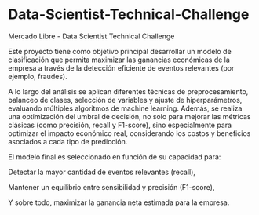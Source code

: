 # Data-Scientist-Technical-Challenge
Mercado Libre - Data Scientist Technical Challenge

Este proyecto tiene como objetivo principal desarrollar un modelo de clasificación que permita maximizar las ganancias económicas de la empresa a través de la detección eficiente de eventos relevantes (por ejemplo, fraudes).

A lo largo del análisis se aplican diferentes técnicas de preprocesamiento, balanceo de clases, selección de variables y ajuste de hiperparámetros, evaluando múltiples algoritmos de machine learning. Además, se realiza una optimización del umbral de decisión, no solo para mejorar las métricas clásicas (como precisión, recall y F1-score), sino especialmente para optimizar el impacto económico real, considerando los costos y beneficios asociados a cada tipo de predicción.

El modelo final es seleccionado en función de su capacidad para:

Detectar la mayor cantidad de eventos relevantes (recall),

Mantener un equilibrio entre sensibilidad y precisión (F1-score),

Y sobre todo, maximizar la ganancia neta estimada para la empresa.
